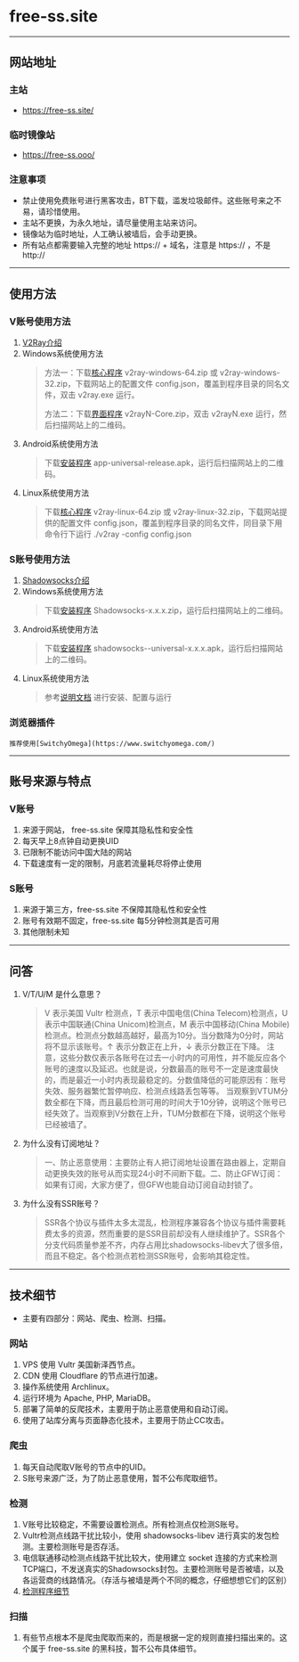 # free-ss.site
------
## 网站地址
### 主站
+ https://free-ss.site/
### 临时镜像站
+ https://free-ss.ooo/
### 注意事项
+ 禁止使用免费账号进行黑客攻击，BT下载，滥发垃圾邮件。这些账号来之不易，请珍惜使用。
+ 主站不更换，为永久地址，请尽量使用主站来访问。
+ 镜像站为临时地址，人工确认被墙后，会手动更换。
+ 所有站点都需要输入完整的地址 https:// + 域名，注意是 https:// ，不是 http://
------
## 使用方法
### V账号使用方法
1. [V2Ray介绍](https://v2ray.com/)
2. Windows系统使用方法
    > 方法一：下载[核心程序](https://github.com/v2ray/v2ray-core/releases) v2ray-windows-64.zip 或 v2ray-windows-32.zip，下载网站上的配置文件 config.json，覆盖到程序目录的同名文件，双击 v2ray.exe 运行。<p>
    > 方法二：下载[界面程序](https://github.com/2dust/v2rayN/releases) v2rayN-Core.zip，双击 v2rayN.exe 运行，然后扫描网站上的二维码。
3. Android系统使用方法
    > 下载[安装程序](https://github.com/2dust/v2rayNG/releases) app-universal-release.apk，运行后扫描网站上的二维码。
4. Linux系统使用方法
    > 下载[核心程序](https://github.com/v2ray/v2ray-core/releases) v2ray-linux-64.zip 或 v2ray-linux-32.zip，下载网站提供的配置文件 config.json，覆盖到程序目录的同名文件，同目录下用命令行下运行 ./v2ray -config config.json
### S账号使用方法
1. [Shadowsocks介绍](https://shadowsocks.org/)
2. Windows系统使用方法
    > 下载[安装程序](https://github.com/shadowsocks/shadowsocks-windows/releases) Shadowsocks-x.x.x.zip，运行后扫描网站上的二维码。
3. Android系统使用方法
    > 下载[安装程序](https://github.com/shadowsocks/shadowsocks-android/releases) shadowsocks--universal-x.x.x.apk，运行后扫描网站上的二维码。
4. Linux系统使用方法
    > 参考[说明文档](https://github.com/shadowsocks/shadowsocks-libev) 进行安装、配置与运行
### 浏览器插件
    推荐使用[SwitchyOmega](https://www.switchyomega.com/)
------
## 账号来源与特点
### V账号
1. 来源于网站， free-ss.site 保障其隐私性和安全性
2. 每天早上8点钟自动更换UID
3. 已限制不能访问中国大陆的网站
4. 下载速度有一定的限制，月底若流量耗尽将停止使用
### S账号
1. 来源于第三方，free-ss.site 不保障其隐私性和安全性
2. 账号有效期不固定，free-ss.site 每5分钟检测其是否可用
3. 其他限制未知
------
## 问答
1. V/T/U/M 是什么意思？
    > V 表示美国 Vultr 检测点，T 表示中国电信(China Telecom)检测点，U 表示中国联通(China Unicom)检测点，M 表示中国移动(China Mobile)检测点。检测点分数越高越好，最高为10分。当分数降为0分时，网站将不显示该账号。↑ 表示分数正在上升，↓ 表示分数正在下降。
    > 注意，这些分数仅表示各账号在过去一小时内的可用性，并不能反应各个账号的速度以及延迟。也就是说，分数最高的账号不一定是速度最快的，而是最近一小时内表现最稳定的。分数值降低的可能原因有：账号失效、服务器繁忙暂停响应、检测点线路丢包等等。
    > 当观察到VTUM分数全都在下降，而且最后检测可用的时间大于10分钟，说明这个账号已经失效了。当观察到V分数在上升，TUM分数都在下降，说明这个账号已经被墙了。
2. 为什么没有订阅地址？
    > 一、防止恶意使用：主要防止有人把订阅地址设置在路由器上，定期自动更换失效的账号从而实现24小时不间断下载。二、防止GFW订阅：如果有订阅，大家方便了，但GFW也能自动订阅自动封锁了。
3. 为什么没有SSR账号？
    > SSR各个协议与插件太多太混乱，检测程序兼容各个协议与插件需要耗费太多的资源，然而重要的是SSR目前却没有人继续维护了。SSR各个分支代码质量参差不齐，内存占用比shadowsocks-libev大了很多倍，而且不稳定。各个检测点若检测SSR账号，会影响其稳定性。
------
## 技术细节
+ 主要有四部分：网站、爬虫、检测、扫描。
### 网站
1. VPS 使用 Vultr 美国新泽西节点。
2. CDN 使用 Cloudflare 的节点进行加速。
3. 操作系统使用 Archlinux。
4. 运行环境为 Apache, PHP, MariaDB。
5. 部署了简单的反爬技术，主要用于防止恶意使用和自动订阅。
6. 使用了站库分离与页面静态化技术，主要用于防止CC攻击。
### 爬虫
1. 每天自动爬取V账号的节点中的UID。
2. S账号来源广泛，为了防止恶意使用，暂不公布爬取细节。
### 检测
1. V账号比较稳定，不需要设置检测点。所有检测点仅检测S账号。
2. Vultr检测点线路干扰比较小，使用 shadowsocks-libev 进行真实的发包检测。主要检测账号是否存活。
3. 电信联通移动检测点线路干扰比较大，使用建立 socket 连接的方式来检测TCP端口，不发送真实的Shadowsocks封包。主要检测账号是否被墙，以及各运营商的线路情况。（存活与被墙是两个不同的概念，仔细想想它们的区别）
4. [检测程序细节](https://github.com/free-ss/free-ss.site/blob/master/%E6%A3%80%E6%B5%8B%E7%A8%8B%E5%BA%8F%E4%BB%8B%E7%BB%8D.md)
### 扫描
1. 有些节点根本不是爬虫爬取而来的，而是根据一定的规则直接扫描出来的。这个属于 free-ss.site 的黑科技，暂不公布具体细节。
